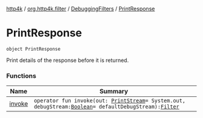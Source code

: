 [http4k](../../../index.md) / [org.http4k.filter](../../index.md) / [DebuggingFilters](../index.md) / [PrintResponse](./index.md)

# PrintResponse

`object PrintResponse`

Print details of the response before it is returned.

### Functions

| Name | Summary |
|---|---|
| [invoke](invoke.md) | `operator fun invoke(out: `[`PrintStream`](https://docs.oracle.com/javase/9/docs/api/java/io/PrintStream.html)` = System.out, debugStream: `[`Boolean`](https://kotlinlang.org/api/latest/jvm/stdlib/kotlin/-boolean/index.html)` = defaultDebugStream): `[`Filter`](../../../org.http4k.core/-filter.md) |
